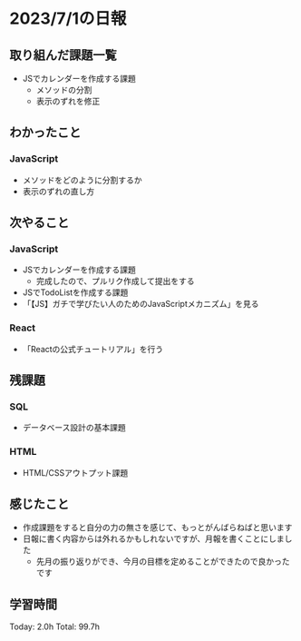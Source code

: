 # 2023/7/1の日報
## 取り組んだ課題一覧
* JSでカレンダーを作成する課題
    * メソッドの分割
    * 表示のずれを修正
## わかったこと
### JavaScript
* メソッドをどのように分割するか
* 表示のずれの直し方
## 次やること
### JavaScript
* JSでカレンダーを作成する課題
    * 完成したので、プルリク作成して提出をする
* JSでTodoListを作成する課題
* 「【JS】ガチで学びたい人のためのJavaScriptメカニズム」を見る
### React
* 「Reactの公式チュートリアル」を行う
## 残課題
### SQL
* データベース設計の基本課題
### HTML
* HTML/CSSアウトプット課題
## 感じたこと
* 作成課題をすると自分の力の無さを感じて、もっとがんばらねばと思います
* 日報に書く内容からは外れるかもしれないですが、月報を書くことにしました
    * 先月の振り返りができ、今月の目標を定めることができたので良かったです
## 学習時間
Today: 2.0h
Total: 99.7h

